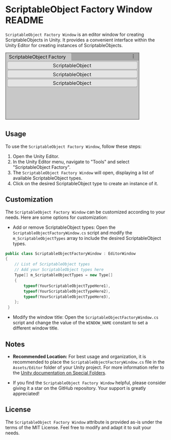 # ScriptableObject Factory Window README

`ScriptableObject Factory Window` is an editor window for creating ScriptableObjects in Unity. It provides a convenient interface within the Unity Editor for creating instances of ScriptableObjects.

![ScriptableObject Factory Window](preview.png)

## Usage

To use the `ScriptableObject Factory Window`, follow these steps:

1. Open the Unity Editor.
2. In the Unity Editor menu, navigate to "Tools" and select "ScriptableObject Factory".
3. The `ScriptableObject Factory Window` will open, displaying a list of available ScriptableObject types.
4. Click on the desired ScriptableObject type to create an instance of it.

## Customization

The `ScriptableObject Factory Window` can be customized according to your needs. Here are some options for customization:

- Add or remove ScriptableObject types: Open the `ScriptableObjectFactoryWindow.cs` script and modify the `m_ScriptableObjectTypes` array to include the desired ScriptableObject types.

```csharp
public class ScriptableObjectFactoryWindow : EditorWindow
{
	// List of ScriptableObject types
	// Add your ScriptableObject types here
	Type[] m_ScriptableObjectTypes = new Type[]
	{
		typeof(YourScriptableObjectTypeHere1),
		typeof(YourScriptableObjectTypeHere2),
		typeof(YourScriptableObjectTypeHere3),
	};
 }
```

- Modify the window title: Open the `ScriptableObjectFactoryWindow.cs` script and change the value of the `WINDOW_NAME` constant to set a different window title.

## Notes

- **Recommended Location:** For best usage and organization, it is recommended to place the `ScriptableObjectFactoryWindow.cs` file in the `Assets/Editor` folder of your Unity project. For more information refer to the [Unity documentation on Special Folders](https://docs.unity3d.com/Manual/SpecialFolders.html).

- If you find the `ScriptableObject Factory Window` helpful, please consider giving it a star on the GitHub repository. Your support is greatly appreciated!

## License

The `ScriptableObject Factory Window` attribute is provided as-is under the terms of the MIT License. Feel free to modify and adapt it to suit your needs.
